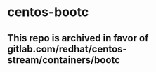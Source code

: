 # centos-bootc

## This repo is archived in favor of gitlab.com/redhat/centos-stream/containers/bootc
